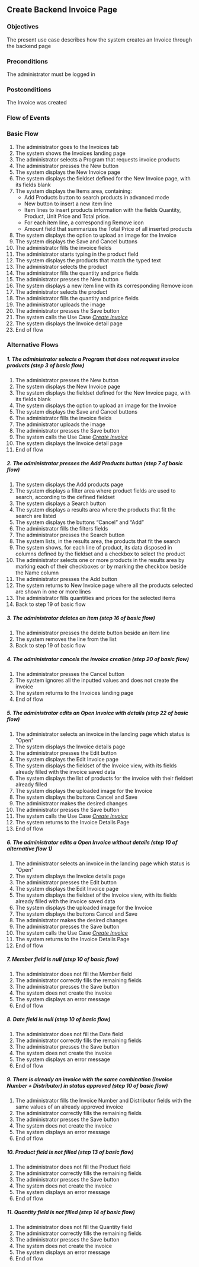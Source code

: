 ## Create Backend Invoice Page

### Objectives
The present use case describes how the system creates an Invoice through the backend page

### Preconditions
The administrator must be logged in

### Postconditions
The Invoice was created

### Flow of Events

### Basic Flow
1. The administrator goes to the Invoices tab
2. The system shows the Invoices landing page
3. The administrator selects a Program that requests invoice products
4. The administrator presses the New button
5. The system displays the New Invoice page
6. The system displays the fieldset defined for the New Invoice page, with its fields blank
7. The system displays the Items area, containing:
   - Add Products button to search products in advanced mode
   - New button to insert a new item line
   - Item lines to insert products information with the fields Quantity, Product, Unit Price and Total price.
   - For each item line, a corresponding Remove icon
   - Amount field that summarizes the Total Price of all inserted products
8. The system displays the option to upload an image for the Invoice
9. The system displays the Save and Cancel buttons 
10. The administrator fills the invoice fields
11. The administrator starts typing in the product field
12. The system displays the products that match the typed text
13. The administrator selects the product
14. The administrator fills the quantity and price fields
15. The administrator presses the New button
16. The system displays a new item line with its corresponding Remove icon
17. The administrator selects the product
18. The administrator fills the quantity and price fields
19. The administrator uploads the image
20. The administrator presses the Save button 
21. The system calls the Use Case [*Create Invoice*](https://github.com/FieloIncentiveAutomation/fieloprp/blob/develop/doc/UC-PRP-0002-Create%20an%20Invoice.md)
22. The system displays the Invoice detail page
23. End of flow

### Alternative Flows

##### 1. The administrator selects a Program that does not request invoice products (step 3 of basic flow)
   1. The administrator presses the New button
   2. The system displays the New Invoice page
   3. The system displays the fieldset defined for the New Invoice page, with its fields blank
   4. The system displays the option to upload an image for the Invoice
   5. The system displays the Save and Cancel buttons
   6. The administrator fills the invoice fields
   7. The administrator uploads the image
   8. The administrator presses the Save button
   9. The system calls the Use Case [*Create Invoice*](https://github.com/FieloIncentiveAutomation/fieloprp/blob/develop/doc/UC-PRP-0002-Create%20an%20Invoice.md)
   10. The system displays the Invoice detail page
   11. End of flow
   
##### 2. The administrator presses the Add Products button (step 7 of basic flow)
   1. The system displays the Add products page
   2. The system displays a filter area where product fields are used to search, according to the defined fieldset
   3. The system displays a Search button
   4. The system displays a results area where the products that fit the search are listed
   5. The system displays the buttons “Cancel” and “Add” 
   6. The administrator fills the filters fields
   7. The administrator presses the Search button
   8. The system lists, in the results area, the products that fit the search
   9. The system shows, for each line of product, its data disposed in columns defined by the fieldset and a checkbox to select the product
  10. The administrator selects one or more products in the results area by marking each of their checkboxes or by marking the checkbox beside the Name column
   11. The administrator presses the Add button
   12. The system returns to New Invoice page where all the products selected are shown in one or more lines
   13. The administrator fills quantities and prices for the selected items
   14. Back to step 19 of basic flow
   
##### 3. The administrator deletes an item (step 16 of basic flow)
   1. The administrator presses the delete button beside an item line
   2. The system removes the line from the list
   3. Back to step 19 of basic flow
   
##### 4. The administrator cancels the invoice creation (step 20 of basic flow)
   1. The administrator presses the Cancel button 
   2. The system ignores all the inputted values and does not create the invoice
   3. The system returns to the Invoices landing page
   4. End of flow

##### 5. The administrator edits an Open Invoice with details (step 22 of basic flow)
   1. The administrator selects an invoice in the landing page which status is "Open"
   2. The system displays the Invoice details page
   3. The administrator presses the Edit button
   4. The system displays the Edit Invoice page
   5. The system displays the fieldset of the Invoice view, with its fields already filled with the invoice saved data
   6. The system displays the list of products for the invoice with their fieldset already filled
   7. The system displays the uploaded image for the Invoice
   8. The system displays the buttons Cancel and Save
   9. The administrator makes the desired changes
   10. The administrator presses the Save button 
   11. The system calls the Use Case [*Create Invoice*](https://github.com/FieloIncentiveAutomation/fieloprp/blob/develop/doc/UC-PRP-0002-Create%20an%20Invoice.md)
   12. The system returns to the Invoice Details Page
   13. End of flow

##### 6. The administrator edits a Open Invoice without details (step 10 of alternative flow 1)
   1. The administrator selects an invoice in the landing page which status is "Open"
   2. The system displays the Invoice details page
   3. The administrator presses the Edit button
   4. The system displays the Edit Invoice page
   5. The system displays the fieldset of the Invoice view, with its fields already filled with the invoice saved data
   6. The system displays the uploaded image for the Invoice
   7. The system displays the buttons Cancel and Save
   8. The administrator makes the desired changes
   9. The administrator presses the Save button 
   10. The system calls the Use Case [*Create Invoice*](https://github.com/FieloIncentiveAutomation/fieloprp/blob/develop/doc/UC-PRP-0002-Create%20an%20Invoice.md)
   11. The system returns to the Invoice Details Page
   12. End of flow
   
##### 7. Member field is null (step 10 of basic flow)
   1. The administrator does not fill the Member field
   2. The administrator correctly fills the remaining fields
   3. The administrator presses the Save button
   4. The system does not create the invoice
   5. The system displays an error message
   6. End of flow
   
##### 8. Date field is null (step 10 of basic flow)
   1. The administrator does not fill the Date field
   2. The administrator correctly fills the remaining fields
   3. The administrator presses the Save button
   4. The system does not create the invoice
   5. The system displays an error message
   6. End of flow
   
##### 9. There is already an invoice with the same combination (Invoice Number + Distributor) in status approved (step 10 of basic flow)
   1. The administrator fills the Invoice Number and Distributor fields with the same values of an already approved invoice
   2. The administrator correctly fills the remaining fields
   3. The administrator presses the Save button
   4. The system does not create the invoice
   5. The system displays an error message
   6. End of flow
 
##### 10. Product field is not filled (step 13 of basic flow)
   1. The administrator does not fill the Product field
   2. The administrator correctly fills the remaining fields
   3. The administrator presses the Save button
   4. The system does not create the invoice
   5. The system displays an error message
   6. End of flow
   
##### 11. Quantity field is not filled (step 14 of basic flow)
   1. The administrator does not fill the Quantity field
   2. The administrator correctly fills the remaining fields
   3. The administrator presses the Save button
   4. The system does not create the invoice
   5. The system displays an error message
   6. End of flow
   

